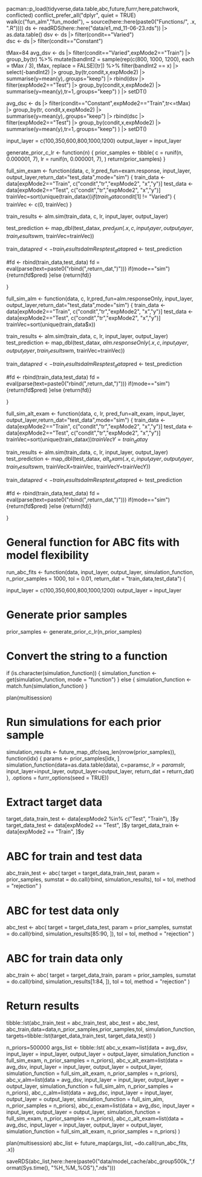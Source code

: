 pacman::p_load(tidyverse,data.table,abc,future,furrr,here,patchwork, conflicted)
conflict_prefer_all("dplyr", quiet = TRUE)
walk(c("fun_alm","fun_model"), ~ source(here::here(paste0("Functions/", .x, ".R"))))
ds <- readRDS(here::here("data/e1_md_11-06-23.rds"))  |> as.data.table()
dsv <- ds |> filter(condit=="Varied")  
dsc <- ds |> filter(condit=="Constant") 


tMax=84
avg_dsv <- ds |> filter(condit=="Varied",expMode2=="Train") |> group_by(tr) %>%
  mutate(bandInt2 = sample(rep(c(800, 1000, 1200), each = tMax / 3), tMax, replace = FALSE)[tr]) %>%
  filter(bandInt2 == x) |> select(-bandInt2) |> group_by(tr,condit,x,expMode2) |> summarise(y=mean(y),.groups="keep") |>
  rbind(dsv |> filter(expMode2=="Test") |> group_by(condit,x,expMode2) |> summarise(y=mean(y),tr=1,.groups="keep") ) |> setDT()


avg_dsc <- ds |> filter(condit=="Constant",expMode2=="Train",tr<=tMax) |> group_by(tr, condit,x,expMode2) |> 
  summarise(y=mean(y),.groups="keep") |> rbind(dsc |> filter(expMode2=="Test") |> group_by(condit,x,expMode2) |> summarise(y=mean(y),tr=1,.groups="keep") ) |> setDT()



input_layer =  c(100,350,600,800,1000,1200)
output_layer = input_layer



generate_prior_c_lr <- function(n) {
  prior_samples <- tibble(
    c = runif(n, 0.000001, 7),
    lr = runif(n, 0.000001, 7),
  )
  return(prior_samples)
}


full_sim_exam <- function(data, c, lr,pred_fun=exam.response, input_layer, output_layer,return_dat="test_data",mode="sim") {
  train_data <- data[expMode2=="Train", c("condit","tr","expMode2", "x","y")] 
  test_data <- data[expMode2=="Test", c("condit","tr","expMode2", "x","y")] 
  trainVec=sort(unique(train_data$x))
  if (train_data$condit[1] != "Varied") {
    trainVec <- c(0, trainVec)
  }
  
  train_results <- alm.sim(train_data, c, lr, input_layer, output_layer)
  
  test_prediction <- map_dbl(test_data$x, ~ pred_fun(.x, c, input_layer, 
                                                     output_layer, train_results$wm,  trainVec=trainVec))
  
  train_data$pred <- train_results$d$almResp
  test_data$pred <- test_prediction
  
  #fd <- rbind(train_data,test_data)
  fd = eval(parse(text=paste0("rbind(",return_dat,")")))
  if(mode=="sim"){return(fd$pred)
  }else {return(fd)}
  
}


full_sim_alm <- function(data, c, lr,pred_fun=alm.responseOnly, input_layer, output_layer,return_dat="test_data",mode="sim") {
  train_data <- data[expMode2=="Train", c("condit","tr","expMode2", "x","y")] 
  test_data <- data[expMode2=="Test", c("condit","tr","expMode2", "x","y")] 
  trainVec=sort(unique(train_data$x))
  
  train_results <- alm.sim(train_data, c, lr, input_layer, output_layer)
  test_prediction <- map_dbl(test_data$x, ~ alm.responseOnly(.x, c, input_layer, output_layer, train_results$wm,  trainVec=trainVec))
  
  train_data$pred <- train_results$d$almResp
  test_data$pred <- test_prediction
  
  #fd <- rbind(train_data,test_data)
  fd = eval(parse(text=paste0("rbind(",return_dat,")")))
  if(mode=="sim"){return(fd$pred)
  }else {return(fd)}
  
}

full_sim_alt_exam <- function(data, c, lr, pred_fun=alt_exam, input_layer, output_layer,return_dat="test_data",mode="sim") {
  train_data <- data[expMode2=="Train", c("condit","tr","expMode2", "x","y")] 
  test_data <- data[expMode2=="Test", c("condit","tr","expMode2", "x","y")] 
  trainVec=sort(unique(train_data$x))
  trainVecY=train_data$y
  
  train_results <- alm.sim(train_data, c, lr, input_layer, output_layer)
  test_prediction <- map_dbl(test_data$x, ~ alt_exam(.x, c, input_layer, output_layer, train_results$wm,  trainVecX=trainVec, trainVecY=trainVecY))
  
  train_data$pred <- train_results$d$almResp
  test_data$pred <- test_prediction
  
  #fd <- rbind(train_data,test_data)
  fd = eval(parse(text=paste0("rbind(",return_dat,")")))
  if(mode=="sim"){return(fd$pred)
  }else {return(fd)}
  
}



# General function for ABC fits with model flexibility
run_abc_fits <- function(data, input_layer, output_layer, simulation_function, n_prior_samples = 1000, tol = 0.01, return_dat = "train_data,test_data") {
  
  input_layer =  c(100,350,600,800,1000,1200)
  output_layer = input_layer
  
  # Generate prior samples
  prior_samples <- generate_prior_c_lr(n_prior_samples)
  
  # Convert the string to a function
  if (is.character(simulation_function)) {
    simulation_function <- get(simulation_function, mode = "function")
  } else {
    simulation_function <- match.fun(simulation_function)
  }
  
  plan(multisession)
  # Run simulations for each prior sample
  simulation_results <- future_map_dfc(seq_len(nrow(prior_samples)), function(idx) {
    params <- prior_samples[idx, ]
    simulation_function(data=as.data.table(data), c=params$c, lr=params$lr, input_layer=input_layer, output_layer=output_layer, return_dat = return_dat)
  }, .options = furrr_options(seed = TRUE))
  
  # Extract target data
  target_data_train_test <- data[expMode2 %in% c("Test", "Train"), ]$y
  target_data_test <- data[expMode2 == "Test", ]$y
  target_data_train <- data[expMode2 == "Train", ]$y
  
  # ABC for train and test data
  abc_train_test <- abc(
    target = target_data_train_test,
    param = prior_samples,
    sumstat = do.call(rbind, simulation_results),
    tol = tol,
    method = "rejection"
  )
  
  # ABC for test data only
  abc_test <- abc(
    target = target_data_test,
    param = prior_samples,
    sumstat = do.call(rbind, simulation_results[85:90, ]),
    tol = tol,
    method = "rejection"
  )
  
  # ABC for train data only
  abc_train <- abc(
    target = target_data_train,
    param = prior_samples,
    sumstat = do.call(rbind, simulation_results[1:84, ]),
    tol = tol,
    method = "rejection"
  )
  
  # Return results
  tibble::lst(abc_train_test = abc_train_test, abc_test = abc_test, abc_train,data=data,n_prior_samples,prior_samples,tol, simulation_function, targets=tibble::lst(target_data_train_test, target_data_test))
}



n_priors=500000
args_list <- tibble::lst(
  abc_v_exam=list(data = avg_dsv, input_layer = input_layer, output_layer = output_layer, simulation_function = full_sim_exam, n_prior_samples = n_priors),
  abc_v_alt_exam=list(data = avg_dsv, input_layer = input_layer, output_layer = output_layer, simulation_function = full_sim_alt_exam, n_prior_samples = n_priors),
  abc_v_alm=list(data = avg_dsv, input_layer = input_layer, output_layer = output_layer, simulation_function = full_sim_alm, n_prior_samples = n_priors),
  abc_c_alm=list(data = avg_dsc, input_layer = input_layer, output_layer = output_layer, simulation_function = full_sim_alm, n_prior_samples = n_priors),
  abc_c_exam=list(data = avg_dsc, input_layer = input_layer, output_layer = output_layer, simulation_function = full_sim_exam, n_prior_samples = n_priors),
  abc_c_alt_exam=list(data = avg_dsc, input_layer = input_layer, output_layer = output_layer, simulation_function = full_sim_alt_exam, n_prior_samples = n_priors)
)

plan(multisession)
abc_list <- future_map(args_list, ~do.call(run_abc_fits, .x))


saveRDS(abc_list,here::here(paste0("data/model_cache/abc_group500k_",format(Sys.time(), "%H_%M_%OS"),".rds")))


